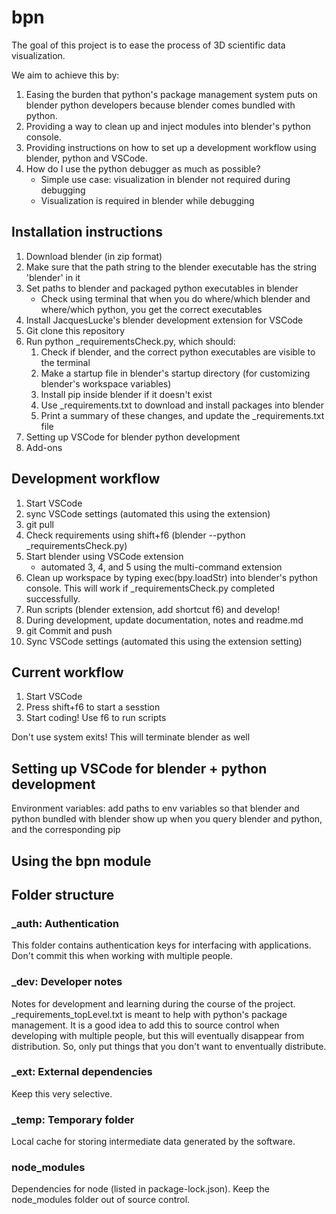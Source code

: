 # bpn

The goal of this project is to ease the process of 3D scientific data
visualization.

We aim to achieve this by:

1. Easing the burden that python's package management system puts on
   blender python developers because blender comes bundled with python.
2. Providing a way to clean up and inject modules into blender's python
   console.
3. Providing instructions on how to set up a development workflow using
   blender, python and VSCode.
4. How do I use the python debugger as much as possible?
   - Simple use case: visualization in blender not required during debugging
   - Visualization is required in blender while debugging

## Installation instructions

1. Download blender (in zip format)
2. Make sure that the path string to the blender executable has the
   string 'blender' in it
3. Set paths to blender and packaged python executables in blender
   - Check using terminal that when you do where/which blender and where/which python, you get the correct executables
4. Install JacquesLucke's blender development extension for VSCode
5. Git clone this repository
6. Run python _requirementsCheck.py, which should:
   1. Check if blender, and the correct python executables are visible to the terminal
   2. Make a startup file in blender's startup directory (for customizing blender's workspace variables)
   3. Install pip inside blender if it doesn't exist
   4. Use _requirements.txt to download and install packages into blender
   5. Print a summary of these changes, and update the _requirements.txt file
7. Setting up VSCode for blender python development
8. Add-ons

## Development workflow

1. Start VSCode
2. sync VSCode settings (automated this using the extension)
3. git pull
4. Check requirements using shift+f6 (blender --python
   _requirementsCheck.py)
5. Start blender using VSCode extension
   - automated 3, 4, and 5 using the multi-command extension
6. Clean up workspace by typing exec(bpy.loadStr) into blender's python console. This will work if _requirementsCheck.py completed successfully.
7. Run scripts (blender extension, add shortcut f6) and develop!
8. During development, update documentation, notes and readme.md
9. git Commit and push
10. Sync VSCode settings (automated this using the extension setting)

## Current workflow

1. Start VSCode
2. Press shift+f6 to start a sesstion
3. Start coding! Use f6 to run scripts

Don't use system exits! This will terminate blender as well

## Setting up VSCode for blender + python development

Environment variables: add paths to env variables so that blender and
python bundled with blender show up when you query blender and python,
and the corresponding pip

## Using the bpn module

## Folder structure

### _auth: Authentication

This folder contains authentication keys for interfacing with
applications. Don't commit this when working with multiple people.

### _dev: Developer notes

Notes for development and learning during the course of the project.
_requirements_topLevel.txt is meant to help with python's package
management. It is a good idea to add this to source control when
developing with multiple people, but this will eventually disappear from
distribution. So, only put things that you don't want to enventually
distribute.

### _ext: External dependencies

Keep this very selective.

### _temp: Temporary folder

Local cache for storing intermediate data generated by the software.

### node_modules

Dependencies for node (listed in package-lock.json). Keep the
node_modules folder out of source control.